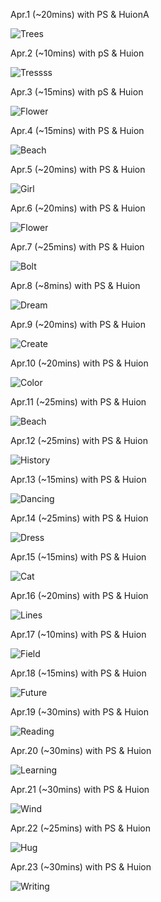 Apr.1 (~20mins) with PS & HuionA

![Trees](1.jpg)

Apr.2 (~10mins) with pS & Huion

![Tressss](2.jpg)

Apr.3 (~15mins) with pS & Huion

![Flower](3.jpg)

Apr.4 (~15mins) with PS & Huion

![Beach](4.jpg)

Apr.5 (~20mins) with PS & Huion

![Girl](5.jpg)

Apr.6 (~20mins) with PS & Huion

![Flower](6.jpg)

Apr.7 (~25mins) with PS & Huion

![Bolt](7.jpg)

Apr.8 (~8mins) with PS & Huion

![Dream](8.jpg)

Apr.9 (~20mins) with PS & Huion

![Create](9.jpg)

Apr.10 (~20mins) with PS & Huion

![Color](10.jpg)

Apr.11 (~25mins) with PS & Huion

![Beach](11.jpg)

Apr.12 (~25mins) with PS & Huion

![History](12.jpg)

Apr.13 (~15mins) with PS & Huion

![Dancing](13.jpg)

Apr.14 (~25mins) with PS & Huion

![Dress](14.jpg)

Apr.15 (~15mins) with PS & Huion

![Cat](15.jpg)

Apr.16 (~20mins) with PS & Huion

![Lines](16.jpg)

Apr.17 (~10mins) with PS & Huion

![Field](17.jpg)

Apr.18 (~15mins) with PS & Huion

![Future](18.jpg)

Apr.19 (~30mins) with PS & Huion 

![Reading](19.jpg)

Apr.20 (~30mins) with PS & Huion

![Learning](20.jpg)

Apr.21 (~30mins) with PS & Huion

![Wind](21.jpg)

Apr.22 (~25mins) with PS & Huion

![Hug](22.jpg)

Apr.23 (~30mins) with PS & Huion

![Writing](23.jpg)

